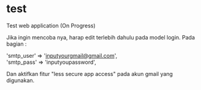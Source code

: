 # test
Test web application (On Progress)

Jika ingin mencoba nya, harap edit terlebih dahulu pada model login.
Pada bagian :

'smtp_user' => 'inputyourgmail@gmail.com',  
'smtp_pass' => 'inputyoupassword',

Dan aktifkan fitur "less secure app access" pada akun gmail yang digunakan.
